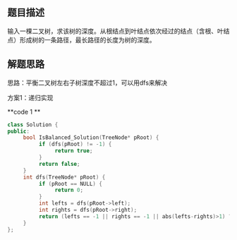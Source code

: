 ## 题目描述

输入一棵二叉树，求该树的深度。从根结点到叶结点依次经过的结点（含根、叶结点）形成树的一条路径，最长路径的长度为树的深度。

## 解题思路

思路：平衡二叉树左右子树深度不超过1，可以用dfs来解决

方案1：递归实现

**code 1 **

```c++
class Solution {
public:
     bool IsBalanced_Solution(TreeNode* pRoot) {
          if (dfs(pRoot) != -1) {
               return true;
          }
          return false;
     }
     int dfs(TreeNode* pRoot) {
          if (pRoot == NULL) {
               return 0;
          }
          int lefts = dfs(pRoot->left);
          int rights = dfs(pRoot->right);
          return (lefts == -1 || rights == -1 || abs(lefts-rights)>1) ? -1 : max(lefts, rights) + 1;
     }
};
```



